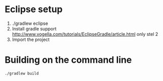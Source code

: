 # Eclipse setup

  1. ./gradlew eclipse
  2. Install gradle support http://www.vogella.com/tutorials/EclipseGradle/article.html only stel 2
  3. Import the project
  

# Building on the command line

    ./gradlew build

